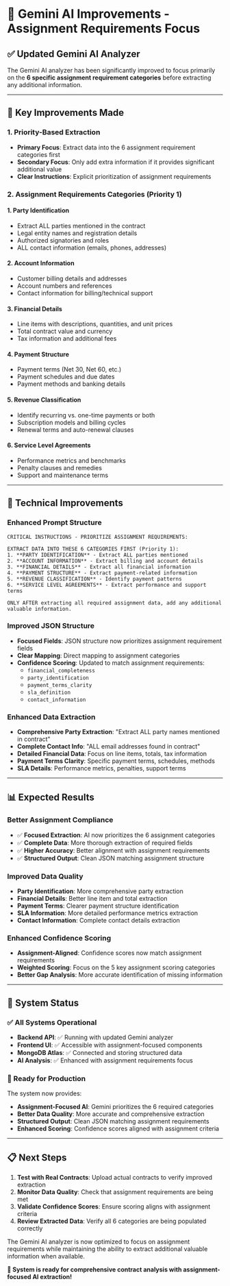 # 🤖 Gemini AI Improvements - Assignment Requirements Focus

## ✅ **Updated Gemini AI Analyzer**

The Gemini AI analyzer has been significantly improved to focus primarily on the **6 specific assignment requirement categories** before extracting any additional information.

---

## 🎯 **Key Improvements Made**

### **1. Priority-Based Extraction**

- **Primary Focus**: Extract data into the 6 assignment requirement categories first
- **Secondary Focus**: Only add extra information if it provides significant additional value
- **Clear Instructions**: Explicit prioritization of assignment requirements

### **2. Assignment Requirements Categories (Priority 1)**

#### **1. Party Identification**

- Extract ALL parties mentioned in the contract
- Legal entity names and registration details
- Authorized signatories and roles
- ALL contact information (emails, phones, addresses)

#### **2. Account Information**

- Customer billing details and addresses
- Account numbers and references
- Contact information for billing/technical support

#### **3. Financial Details**

- Line items with descriptions, quantities, and unit prices
- Total contract value and currency
- Tax information and additional fees

#### **4. Payment Structure**

- Payment terms (Net 30, Net 60, etc.)
- Payment schedules and due dates
- Payment methods and banking details

#### **5. Revenue Classification**

- Identify recurring vs. one-time payments or both
- Subscription models and billing cycles
- Renewal terms and auto-renewal clauses

#### **6. Service Level Agreements**

- Performance metrics and benchmarks
- Penalty clauses and remedies
- Support and maintenance terms

---

## 🔧 **Technical Improvements**

### **Enhanced Prompt Structure**

```
CRITICAL INSTRUCTIONS - PRIORITIZE ASSIGNMENT REQUIREMENTS:

EXTRACT DATA INTO THESE 6 CATEGORIES FIRST (Priority 1):
1. **PARTY IDENTIFICATION** - Extract ALL parties mentioned
2. **ACCOUNT INFORMATION** - Extract billing and account details
3. **FINANCIAL DETAILS** - Extract all financial information
4. **PAYMENT STRUCTURE** - Extract payment-related information
5. **REVENUE CLASSIFICATION** - Identify payment patterns
6. **SERVICE LEVEL AGREEMENTS** - Extract performance and support terms

ONLY AFTER extracting all required assignment data, add any additional valuable information.
```

### **Improved JSON Structure**

- **Focused Fields**: JSON structure now prioritizes assignment requirement fields
- **Clear Mapping**: Direct mapping to assignment categories
- **Confidence Scoring**: Updated to match assignment requirements:
  - `financial_completeness`
  - `party_identification`
  - `payment_terms_clarity`
  - `sla_definition`
  - `contact_information`

### **Enhanced Data Extraction**

- **Comprehensive Party Extraction**: "Extract ALL party names mentioned in contract"
- **Complete Contact Info**: "ALL email addresses found in contract"
- **Detailed Financial Data**: Focus on line items, totals, tax information
- **Payment Terms Clarity**: Specific payment terms, schedules, methods
- **SLA Details**: Performance metrics, penalties, support terms

---

## 📊 **Expected Results**

### **Better Assignment Compliance**

- ✅ **Focused Extraction**: AI now prioritizes the 6 assignment categories
- ✅ **Complete Data**: More thorough extraction of required fields
- ✅ **Higher Accuracy**: Better alignment with assignment requirements
- ✅ **Structured Output**: Clean JSON matching assignment structure

### **Improved Data Quality**

- **Party Identification**: More comprehensive party extraction
- **Financial Details**: Better line item and total extraction
- **Payment Terms**: Clearer payment structure identification
- **SLA Information**: More detailed performance metrics extraction
- **Contact Information**: Complete contact details extraction

### **Enhanced Confidence Scoring**

- **Assignment-Aligned**: Confidence scores now match assignment requirements
- **Weighted Scoring**: Focus on the 5 key assignment scoring categories
- **Better Gap Analysis**: More accurate identification of missing information

---

## 🚀 **System Status**

### **✅ All Systems Operational**

- **Backend API**: ✅ Running with updated Gemini analyzer
- **Frontend UI**: ✅ Accessible with assignment-focused components
- **MongoDB Atlas**: ✅ Connected and storing structured data
- **AI Analysis**: ✅ Enhanced with assignment requirements focus

### **🎯 Ready for Production**

The system now provides:

- **Assignment-Focused AI**: Gemini prioritizes the 6 required categories
- **Better Data Quality**: More accurate and comprehensive extraction
- **Structured Output**: Clean JSON matching assignment requirements
- **Enhanced Scoring**: Confidence scores aligned with assignment criteria

---

## 📋 **Next Steps**

1. **Test with Real Contracts**: Upload actual contracts to verify improved extraction
2. **Monitor Data Quality**: Check that assignment requirements are being met
3. **Validate Confidence Scores**: Ensure scoring aligns with assignment criteria
4. **Review Extracted Data**: Verify all 6 categories are being populated correctly

The Gemini AI analyzer is now optimized to focus on assignment requirements while maintaining the ability to extract additional valuable information when available.

**🎉 System is ready for comprehensive contract analysis with assignment-focused AI extraction!**
